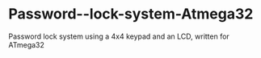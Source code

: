 # Password--lock-system-Atmega32
Password lock system using a 4x4 keypad and an LCD, written for ATmega32
